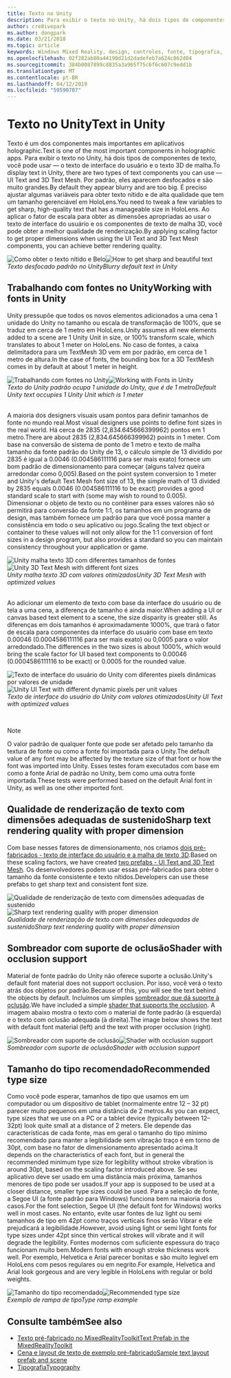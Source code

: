 ```yaml
---
title: Texto no Unity
description: Para exibir o texto no Unity, há dois tipos de componentes de texto, você pode usar — o texto de interface do usuário e o texto 3D de malha.
author: cre8ivepark
ms.author: dongpark
ms.date: 03/21/2018
ms.topic: article
keywords: Windows Mixed Reality, design, controles, fonte, tipografia, interface do usuário, experiência do usuário
ms.openlocfilehash: 02f282ab80a44190d21d2dadefeb7a624c862d04
ms.sourcegitcommit: 384b0087899cd835a3a965f75c6f6c607c9edd1b
ms.translationtype: MT
ms.contentlocale: pt-BR
ms.lasthandoff: 04/12/2019
ms.locfileid: "59590707"
---
```

# <a name="text-in-unity"></a><span data-ttu-id="b704c-104">Texto no Unity</span><span class="sxs-lookup"><span data-stu-id="b704c-104">Text in Unity</span></span>

<span data-ttu-id="b704c-105">Texto é um dos componentes mais importantes em aplicativos holographic.</span><span class="sxs-lookup"><span data-stu-id="b704c-105">Text is one of the most important components in holographic apps.</span></span> <span data-ttu-id="b704c-106">Para exibir o texto no Unity, há dois tipos de componentes de texto, você pode usar — o texto de interface do usuário e o texto 3D de malha.</span><span class="sxs-lookup"><span data-stu-id="b704c-106">To display text in Unity, there are two types of text components you can use — UI Text and 3D Text Mesh.</span></span> <span data-ttu-id="b704c-107">Por padrão, eles aparecem desfocados e são muito grandes.</span><span class="sxs-lookup"><span data-stu-id="b704c-107">By default they appear blurry and are too big.</span></span> <span data-ttu-id="b704c-108">É preciso ajustar algumas variáveis para obter texto nítido e de alta qualidade que tem um tamanho gerenciável em HoloLens.</span><span class="sxs-lookup"><span data-stu-id="b704c-108">You need to tweak a few variables to get sharp, high-quality text that has a manageable size in HoloLens.</span></span> <span data-ttu-id="b704c-109">Ao aplicar o fator de escala para obter as dimensões apropriadas ao usar o texto de interface do usuário e os componentes de texto de malha 3D, você pode obter a melhor qualidade de renderização.</span><span class="sxs-lookup"><span data-stu-id="b704c-109">By applying scaling factor to get proper dimensions when using the UI Text and 3D Text Mesh components, you can achieve better rendering quality.</span></span>

<span data-ttu-id="b704c-110">![Como obter o texto nítido e Belo](images/hug-text-02-640px.png)</span><span class="sxs-lookup"><span data-stu-id="b704c-110">![How to get sharp and beautiful text](images/hug-text-02-640px.png)</span></span><br>
<span data-ttu-id="b704c-111">*Texto desfocado padrão no Unity*</span><span class="sxs-lookup"><span data-stu-id="b704c-111">*Blurry default text in Unity*</span></span>

## <a name="working-with-fonts-in-unity"></a><span data-ttu-id="b704c-112">Trabalhando com fontes no Unity</span><span class="sxs-lookup"><span data-stu-id="b704c-112">Working with fonts in Unity</span></span>

<span data-ttu-id="b704c-113">Unity pressupõe que todos os novos elementos adicionados a uma cena 1 unidade do Unity no tamanho ou escala de transformação de 100%, que se traduz em cerca de 1 metro em HoloLens.</span><span class="sxs-lookup"><span data-stu-id="b704c-113">Unity assumes all new elements added to a scene are 1 Unity Unit in size, or 100% transform scale, which translates to about 1 meter on HoloLens.</span></span> <span data-ttu-id="b704c-114">No caso de fontes, a caixa delimitadora para um TextMesh 3D vem em por padrão, em cerca de 1 metro de altura.</span><span class="sxs-lookup"><span data-stu-id="b704c-114">In the case of fonts, the bounding box for a 3D TextMesh comes in by default at about 1 meter in height.</span></span>

<span data-ttu-id="b704c-115">![Trabalhando com fontes no Unity](images/640px-hug-text-03.png)</span><span class="sxs-lookup"><span data-stu-id="b704c-115">![Working with Fonts in Unity](images/640px-hug-text-03.png)</span></span><br>
<span data-ttu-id="b704c-116">*Texto do Unity padrão ocupa 1 unidade do Unity, que é de 1 metro*</span><span class="sxs-lookup"><span data-stu-id="b704c-116">*Default Unity text occupies 1 Unity Unit which is 1 meter*</span></span>

<br>
<span data-ttu-id="b704c-117">A maioria dos designers visuais usam pontos para definir tamanhos de fonte no mundo real.</span><span class="sxs-lookup"><span data-stu-id="b704c-117">Most visual designers use points to define font sizes in the real world.</span></span> <span data-ttu-id="b704c-118">Há cerca de 2835 (2,834.645666399962) pontos em 1 metro.</span><span class="sxs-lookup"><span data-stu-id="b704c-118">There are about 2835 (2,834.645666399962) points in 1 meter.</span></span> <span data-ttu-id="b704c-119">Com base na conversão de sistema de ponto de 1 metro e texto de malha tamanho da fonte padrão do Unity de 13, o cálculo simple de 13 dividido por 2835 é igual a 0.0046 (0.004586111116 para ser mais exato) fornece um bom padrão de dimensionamento para começar (alguns talvez queira arredondar como 0,005).</span><span class="sxs-lookup"><span data-stu-id="b704c-119">Based on the point system conversion to 1 meter and Unity's default Text Mesh font size of 13, the simple math of 13 divided by 2835 equals 0.0046 (0.004586111116 to be exact) provides a good standard scale to start with (some may wish to round to 0.005).</span></span> <span data-ttu-id="b704c-120">Dimensionar o objeto de texto ou no contêiner para esses valores não só permitirá para conversão da fonte 1:1, os tamanhos em um programa de design, mas também fornece um padrão para que você possa manter a consistência em todo o seu aplicativo ou jogo.</span><span class="sxs-lookup"><span data-stu-id="b704c-120">Scaling the text object or container to these values will not only allow for the 1:1 conversion of font sizes in a design program, but also provides a standard so you can maintain consistency throughout your application or game.</span></span>

<span data-ttu-id="b704c-121">![Unity malha texto 3D com diferentes tamanhos de fontes](images/hug-text-05-1000px.png)</span><span class="sxs-lookup"><span data-stu-id="b704c-121">![Unity 3D Text Mesh with different font sizes](images/hug-text-05-1000px.png)</span></span><br>
<span data-ttu-id="b704c-122">*Unity malha texto 3D com valores otimizados*</span><span class="sxs-lookup"><span data-stu-id="b704c-122">*Unity 3D Text Mesh with optimized values*</span></span>

<br>
<span data-ttu-id="b704c-123">Ao adicionar um elemento de texto com base da interface do usuário ou de tela a uma cena, a diferença de tamanho é ainda maior.</span><span class="sxs-lookup"><span data-stu-id="b704c-123">When adding a UI or canvas based text element to a scene, the size disparity is greater still.</span></span> <span data-ttu-id="b704c-124">As diferenças em dois tamanhos é aproximadamente 1000%, que trará o fator de escala para componentes da interface do usuário com base em texto 0.00046 (0.0004586111116 para ser mais exato) ou 0,0005 para o valor arredondado.</span><span class="sxs-lookup"><span data-stu-id="b704c-124">The differences in the two sizes is about 1000%, which would bring the scale factor for UI based text components to 0.00046 (0.0004586111116 to be exact) or 0.0005 for the rounded value.</span></span>

<span data-ttu-id="b704c-125">![Texto de interface do usuário do Unity com diferentes pixels dinâmicas por valores de unidade](images/hug-text-04-1000px.png)</span><span class="sxs-lookup"><span data-stu-id="b704c-125">![Unity UI Text with different dynamic pixels per unit values](images/hug-text-04-1000px.png)</span></span><br>
<span data-ttu-id="b704c-126">*Texto de interface do usuário do Unity com valores otimizados*</span><span class="sxs-lookup"><span data-stu-id="b704c-126">*Unity UI Text with optimized values*</span></span>

<br>

>[!NOTE]
><span data-ttu-id="b704c-127">O valor padrão de qualquer fonte que pode ser afetado pelo tamanho da textura de fonte ou como a fonte foi importada para o Unity.</span><span class="sxs-lookup"><span data-stu-id="b704c-127">The default value of any font may be affected by the texture size of that font or how the font was imported into Unity.</span></span> <span data-ttu-id="b704c-128">Esses testes foram executados com base em como a fonte Arial de padrão no Unity, bem como uma outra fonte importada.</span><span class="sxs-lookup"><span data-stu-id="b704c-128">These tests were performed based on the default Arial font in Unity, as well as one other imported font.</span></span>

## <a name="sharp-text-rendering-quality-with-proper-dimension"></a><span data-ttu-id="b704c-129">Qualidade de renderização de texto com dimensões adequadas de sustenido</span><span class="sxs-lookup"><span data-stu-id="b704c-129">Sharp text rendering quality with proper dimension</span></span>

<span data-ttu-id="b704c-130">Com base nesses fatores de dimensionamento, nós criamos [dois pré-fabricados - texto de interface do usuário e a malha de texto 3D](https://github.com/Microsoft/MixedRealityToolkit-Unity/tree/htk_release/Assets/HoloToolkit/UX/Prefabs).</span><span class="sxs-lookup"><span data-stu-id="b704c-130">Based on these scaling factors, we have created [two prefabs - UI Text and 3D Text Mesh](https://github.com/Microsoft/MixedRealityToolkit-Unity/tree/htk_release/Assets/HoloToolkit/UX/Prefabs).</span></span> <span data-ttu-id="b704c-131">Os desenvolvedores podem usar essas pré-fabricados para obter o tamanho da fonte consistente e texto nítidos.</span><span class="sxs-lookup"><span data-stu-id="b704c-131">Developers can use these prefabs to get sharp text and consistent font size.</span></span>

<span data-ttu-id="b704c-132">![Qualidade de renderização de texto com dimensões adequadas de sustenido](images/hug-text-06-1000px.png)</span><span class="sxs-lookup"><span data-stu-id="b704c-132">![Sharp text rendering quality with proper dimension](images/hug-text-06-1000px.png)</span></span><br>
<span data-ttu-id="b704c-133">*Qualidade de renderização de texto com dimensões adequadas de sustenido*</span><span class="sxs-lookup"><span data-stu-id="b704c-133">*Sharp text rendering quality with proper dimension*</span></span>

## <a name="shader-with-occlusion-support"></a><span data-ttu-id="b704c-134">Sombreador com suporte de oclusão</span><span class="sxs-lookup"><span data-stu-id="b704c-134">Shader with occlusion support</span></span>

<span data-ttu-id="b704c-135">Material de fonte padrão do Unity não oferece suporte a oclusão.</span><span class="sxs-lookup"><span data-stu-id="b704c-135">Unity's default font material does not support occlusion.</span></span> <span data-ttu-id="b704c-136">Por isso, você verá o texto atrás dos objetos por padrão.</span><span class="sxs-lookup"><span data-stu-id="b704c-136">Because of this, you will see the text behind the objects by default.</span></span> <span data-ttu-id="b704c-137">Incluímos um simples [sombreador que dá suporte à oclusão](https://github.com/Microsoft/MixedRealityToolkit-Unity/tree/htk_release/Assets/HoloToolkit/UX/Shaders).</span><span class="sxs-lookup"><span data-stu-id="b704c-137">We have included a simple [shader that supports the occlusion](https://github.com/Microsoft/MixedRealityToolkit-Unity/tree/htk_release/Assets/HoloToolkit/UX/Shaders).</span></span> <span data-ttu-id="b704c-138">A imagem abaixo mostra o texto com o material de fonte padrão (à esquerda) e o texto com oclusão adequada (à direita).</span><span class="sxs-lookup"><span data-stu-id="b704c-138">The image below shows the text with default font material (left) and the text with proper occlusion (right).</span></span>

<span data-ttu-id="b704c-139">![Sombreador com suporte de oclusão](images/hug-text-07-1000px.png)</span><span class="sxs-lookup"><span data-stu-id="b704c-139">![Shader with occlusion support](images/hug-text-07-1000px.png)</span></span><br>
<span data-ttu-id="b704c-140">*Sombreador com suporte de oclusão*</span><span class="sxs-lookup"><span data-stu-id="b704c-140">*Shader with occlusion support*</span></span>

## <a name="recommended-type-size"></a><span data-ttu-id="b704c-141">Tamanho do tipo recomendado</span><span class="sxs-lookup"><span data-stu-id="b704c-141">Recommended type size</span></span>

<span data-ttu-id="b704c-142">Como você pode esperar, tamanhos de tipo que usamos em um computador ou um dispositivo de tablet (normalmente entre 12 – 32 pt) parecer muito pequenos em uma distância de 2 metros.</span><span class="sxs-lookup"><span data-stu-id="b704c-142">As you can expect, type sizes that we use on a PC or a tablet device (typically between 12–32pt) look quite small at a distance of 2 meters.</span></span> <span data-ttu-id="b704c-143">Ele depende das características de cada fonte, mas em geral o tamanho do tipo mínimo recomendado para manter a legibilidade sem vibração traço é em torno de 30pt, com base no fator de dimensionamento apresentado acima.</span><span class="sxs-lookup"><span data-stu-id="b704c-143">It depends on the characteristics of each font, but in general the recommended minimum type size for legibility without stroke vibration is around 30pt, based on the scaling factor introduced above.</span></span> <span data-ttu-id="b704c-144">Se seu aplicativo deve ser usado em uma distância mais próxima, tamanhos menores de tipo pode ser usados.</span><span class="sxs-lookup"><span data-stu-id="b704c-144">If your app is supposed to be used at a closer distance, smaller type sizes could be used.</span></span> <span data-ttu-id="b704c-145">Para a seleção de fonte, a Segoe UI (a fonte padrão para Windows) funciona bem na maioria dos casos.</span><span class="sxs-lookup"><span data-stu-id="b704c-145">For the font selection, Segoe UI (the default font for Windows) works well in most cases.</span></span> <span data-ttu-id="b704c-146">No entanto, evite usar fontes de luz light ou semi tamanhos de tipo em 42pt como traços verticais finos serão Vibrar e ele prejudicará a legibilidade.</span><span class="sxs-lookup"><span data-stu-id="b704c-146">However, avoid using light or semi light fonts for type sizes under 42pt since thin vertical strokes will vibrate and it will degrade the legibility.</span></span> <span data-ttu-id="b704c-147">Fontes modernos com suficiente espessura do traço funcionam muito bem.</span><span class="sxs-lookup"><span data-stu-id="b704c-147">Modern fonts with enough stroke thickness work well.</span></span> <span data-ttu-id="b704c-148">Por exemplo, Helvetica e Arial parecer bonitas e são muito legível em HoloLens com pesos regulares ou em negrito.</span><span class="sxs-lookup"><span data-stu-id="b704c-148">For example, Helvetica and Arial look gorgeous and are very legible in HoloLens with regular or bold weights.</span></span>

<span data-ttu-id="b704c-149">![Tamanho do tipo recomendado](images/hug-text-08-1000px.png)</span><span class="sxs-lookup"><span data-stu-id="b704c-149">![Recommended type size](images/hug-text-08-1000px.png)</span></span><br>
<span data-ttu-id="b704c-150">*Exemplo de rampa de tipo*</span><span class="sxs-lookup"><span data-stu-id="b704c-150">*Type ramp example*</span></span>

## <a name="see-also"></a><span data-ttu-id="b704c-151">Consulte também</span><span class="sxs-lookup"><span data-stu-id="b704c-151">See also</span></span>
* [<span data-ttu-id="b704c-152">Texto pré-fabricado no MixedRealityToolkit</span><span class="sxs-lookup"><span data-stu-id="b704c-152">Text Prefab in the MixedRealityToolkit</span></span>](https://github.com/Microsoft/MixedRealityToolkit-Unity/tree/htk_release/Assets/HoloToolkit/UX/Prefabs)
* [<span data-ttu-id="b704c-153">Cena e layout de texto de exemplo pré-fabricado</span><span class="sxs-lookup"><span data-stu-id="b704c-153">Sample text layout prefab and scene</span></span>](https://github.com/Microsoft/MixedRealityToolkit-Unity/tree/htk_release/Assets/HoloToolkit-Examples/UX/Scenes)
* [<span data-ttu-id="b704c-154">Tipografia</span><span class="sxs-lookup"><span data-stu-id="b704c-154">Typography</span></span>](typography.md)

 
